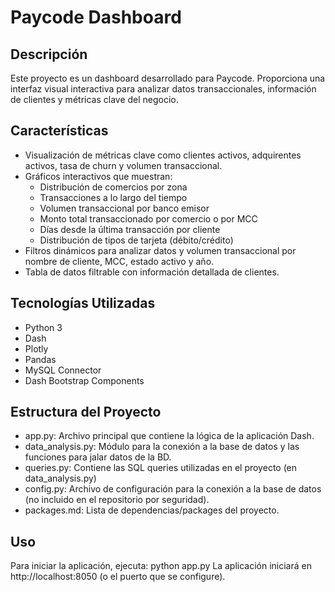 # Paycode Dashboard

## Descripción
Este proyecto es un dashboard desarrollado para Paycode. Proporciona una interfaz visual interactiva para analizar datos transaccionales, información de clientes y métricas clave del negocio. 

## Características
* Visualización de métricas clave como clientes activos, adquirentes activos, tasa de churn y volumen transaccional.
* Gráficos interactivos que muestran:
  - Distribución de comercios por zona
  - Transacciones a lo largo del tiempo
  - Volumen transaccional por banco emisor
  - Monto total transaccionado por comercio o por MCC
  - Días desde la última transacción por cliente 
  - Distribución de tipos de tarjeta (débito/crédito)
* Filtros dinámicos para analizar datos y volumen transaccional por nombre de cliente, MCC, estado activo y año.
* Tabla de datos filtrable con información detallada de clientes.

## Tecnologías Utilizadas
* Python 3
* Dash
* Plotly
* Pandas
* MySQL Connector
* Dash Bootstrap Components

## Estructura del Proyecto
* app.py: Archivo principal que contiene la lógica de la aplicación Dash.
* data_analysis.py: Módulo para la conexión a la base de datos y las funciones para jalar datos de la BD.
* queries.py: Contiene las SQL queries utilizadas en el proyecto (en data_analysis.py)
* config.py: Archivo de configuración para la conexión a la base de datos (no incluido en el repositorio por seguridad).
* packages.md: Lista de dependencias/packages del proyecto.

## Uso
Para iniciar la aplicación, ejecuta:
python app.py
La aplicación iniciará en http://localhost:8050 (o el puerto que se configure).